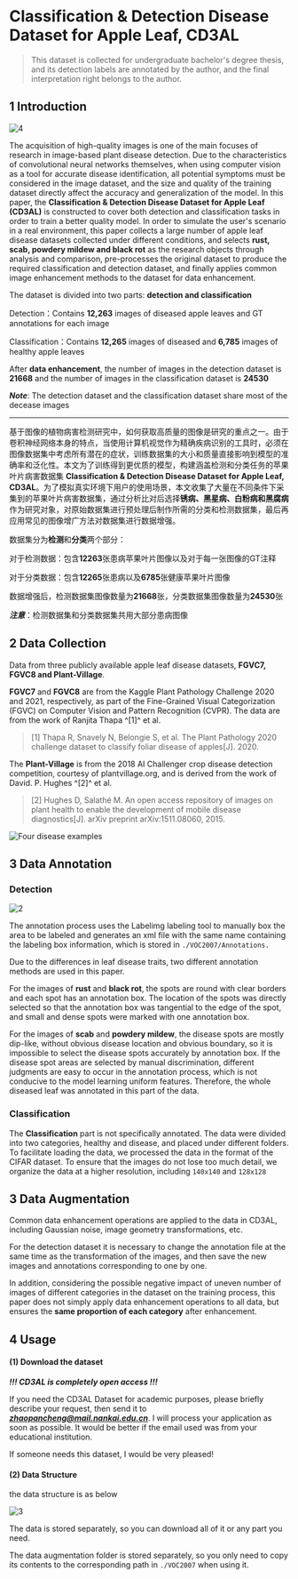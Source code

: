# Classification & Detection Disease Dataset for Apple Leaf, CD3AL

> This dataset is collected for undergraduate bachelor's degree thesis, and its detection labels are annotated by the author, and the final interpretation right belongs to the author.

## 1 Introduction

![4](./imgs/4.png)

The acquisition of high-quality images is one of the main focuses of research in image-based plant disease detection. Due to the characteristics of convolutional neural networks themselves, when using computer vision as a tool for accurate disease identification, all potential symptoms must be considered in the image dataset, and the size and quality of the training dataset directly affect the accuracy and generalization of the model. In this paper, the **Classification & Detection Disease Dataset for Apple Leaf (CD3AL)** is constructed to cover both detection and classification tasks in order to train a better quality model. In order to simulate the user's scenario in a real environment, this paper collects a large number of apple leaf disease datasets collected under different conditions, and selects **rust, scab, powdery mildew and black rot** as the research objects through analysis and comparison, pre-processes the original dataset to produce the required classification and detection dataset, and finally applies common image enhancement methods to the dataset for data enhancement.

The dataset is divided into two parts: **detection and classification**

Detection：Contains **12,263** images of diseased apple leaves and GT annotations for each image

Classification：Contains **12,265** images of diseased and **6,785** images of healthy apple leaves

After **data enhancement**, the number of images in the detection dataset is **21668** and the number of images in the classification dataset is **24530**

***Note***: The detection dataset and the classification dataset share most of the decease images

----

基于图像的植物病害检测研究中，如何获取高质量的图像是研究的重点之一。由于卷积神经网络本身的特点，当使用计算机视觉作为精确疾病识别的工具时，必须在图像数据集中考虑所有潜在的症状，训练数据集的大小和质量直接影响到模型的准确率和泛化性。本文为了训练得到更优质的模型，构建涵盖检测和分类任务的苹果叶片病害数据集 **Classification & Detection Disease Dataset for Apple Leaf, CD3AL**。为了模拟真实环境下用户的使用场景，本文收集了大量在不同条件下采集到的苹果叶片病害数据集，通过分析比对后选择**锈病、黑星病、白粉病和黑腐病**作为研究对象，对原始数据集进行预处理后制作所需的分类和检测数据集，最后再应用常见的图像增广方法对数据集进行数据增强。

数据集分为**检测**和**分类**两个部分：

对于检测数据：包含**12263**张患病苹果叶片图像以及对于每一张图像的GT注释

对于分类数据：包含**12265**张患病以及**6785**张健康苹果叶片图像

数据增强后，检测数据集图像数量为**21668**张，分类数据集图像数量为**24530**张

***注意***：检测数据集和分类数据集共用大部分患病图像

## 2 Data Collection

Data from three publicly available apple leaf disease datasets, **FGVC7, FGVC8 and Plant-Village**. 

**FGVC7** and **FGVC8** are from the Kaggle Plant Pathology Challenge 2020 and 2021, respectively, as part of the Fine-Grained Visual Categorization (FGVC) on Computer Vision and Pattern Recognition (CVPR). The data are from the work of Ranjita Thapa ^[1]^ et al.

> [1]   Thapa R, Snavely N, Belongie S, et al. The Plant Pathology 2020 challenge dataset to classify foliar disease of apples[J]. 2020.

The **Plant-Village** is from the 2018 AI Challenger crop disease detection competition, courtesy of plantvillage.org, and is derived from the work of David. P. Hughes ^[2]^ et al.

> [2]   Hughes D, Salathé M. An open access repository of images on plant health to enable the development of mobile disease diagnostics[J]. arXiv preprint arXiv:1511.08060, 2015.

![Four disease examples](./imgs/1.jpg)

## 3 Data Annotation

### Detection

![2](./imgs/2.png)

The annotation process uses the Labelimg labeling tool to manually box the area to be labeled and generates an xml file with the same name containing the labeling box information, which is stored in  `./VOC2007/Annotations.`

Due to the differences in leaf disease traits, two different annotation methods are used in this paper.

For the images of **rust** and **black rot**, the spots are round with clear borders and each spot has an annotation box. The location of the spots was directly selected so that the annotation box was tangential to the edge of the spot, and small and dense spots were marked with one annotation box.

For the images of **scab** and **powdery mildew**, the disease spots are mostly dip-like, without obvious disease location and obvious boundary, so it is impossible to select the disease spots accurately by annotation box. If the disease spot areas are selected by manual discrimination, different judgments are easy to occur in the annotation process, which is not conducive to the model learning uniform features. Therefore, the whole diseased leaf was annotated in this part of the data.

### Classification

The **Classification** part is not specifically annotated. The data were divided into two categories, healthy and disease, and placed under different folders.  To facilitate loading the data, we processed the data in the format of the CIFAR dataset. To ensure that the images do not lose too much detail, we organize the data at a higher resolution, including `140x140` and `128x128`

## 3 Data Augmentation

Common data enhancement operations are applied to the data in CD3AL, including Gaussian noise, image geometry transformations, etc. 

For the detection dataset it is necessary to change the annotation file at the same time as the transformation of the images, and then save the new images and annotations corresponding to one by one. 

In addition, considering the possible negative impact of uneven number of images of different categories in the dataset on the training process, this paper does not simply apply data enhancement operations to all data, but ensures the **same proportion of each category** after enhancement.

## 4 Usage

#### (1) Download the dataset

***!!! CD3AL is completely open access !!!***

If you need the CD3AL Dataset for academic purposes, please briefly describe your request, then send it to ***[zhaopancheng@mail.nankai.edu.cn](mailto:zhaopancheng@mail.nankai.edu.cn)***. I will process your application as soon as possible. It would be better if the email used was from your educational institution.

If someone needs this dataset, I would be very pleased!

#### (2) Data Structure

the data structure is as below

![3](./imgs/3.png)

The data is stored separately, so you can download all of it or any part you need.

The data augmentation folder is stored separately, so you only need to copy its contents to the corresponding path in `./VOC2007` when using it.
